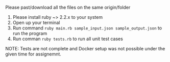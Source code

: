 Please past/download all the files on the same origin/folder

1) Please install ruby ~> 2.2.x to your system
2) Open up your terminal 
3) Run command `ruby main.rb sample_input.json sample_output.json` to run the program
4) Run comman `ruby tests.rb` to run all unit test cases

NOTE: Tests are not complete and Docker setup was not possible under the given time for assignemnt. 